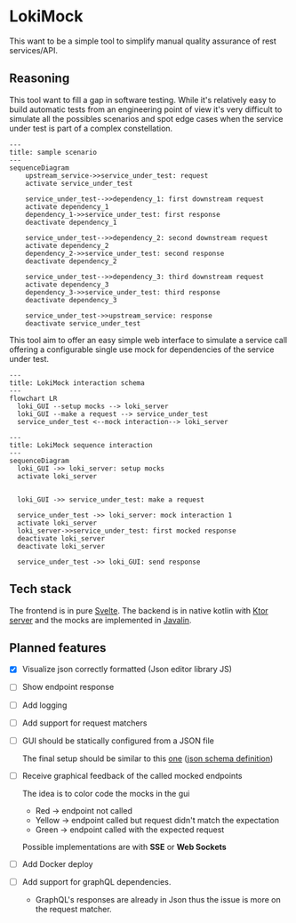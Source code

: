 # LokiMock

This want to be a simple tool to simplify manual quality assurance of rest services/API.   

## Reasoning

This tool want to fill a gap in software testing. While it's relatively easy to build automatic tests from an 
engineering point of view it's very difficult to simulate all the possibles scenarios and spot edge cases when the 
service under test is part of a complex constellation.

```mermaid
---
title: sample scenario
---
sequenceDiagram
    upstream_service->>service_under_test: request 
    activate service_under_test
    
    service_under_test-->>dependency_1: first downstream request
    activate dependency_1
    dependency_1->>service_under_test: first response
    deactivate dependency_1
    
    service_under_test-->>dependency_2: second downstream request
    activate dependency_2
    dependency_2->>service_under_test: second response
    deactivate dependency_2
    
    service_under_test-->>dependency_3: third downstream request
    activate dependency_3
    dependency_3->>service_under_test: third response
    deactivate dependency_3
    
    service_under_test->>upstream_service: response
    deactivate service_under_test
```

This tool aim to offer an easy simple web interface to simulate a service call offering a configurable single use mock 
for dependencies of the service under test.


```mermaid
---
title: LokiMock interaction schema
---
flowchart LR
  loki_GUI --setup mocks --> loki_server
  loki_GUI --make a request --> service_under_test
  service_under_test <--mock interaction--> loki_server
```

```mermaid
---
title: LokiMock sequence interaction
---
sequenceDiagram 
  loki_GUI ->> loki_server: setup mocks
  activate loki_server


  loki_GUI ->> service_under_test: make a request

  service_under_test ->> loki_server: mock interaction 1
  activate loki_server
  loki_server->>service_under_test: first mocked response
  deactivate loki_server
  deactivate loki_server
  
  service_under_test ->> loki_GUI: send response
```

## Tech stack

The frontend is in pure [Svelte](https://svelte.dev/).
The backend is in native kotlin with [Ktor server](https://ktor.io/) and the mocks are implemented in [Javalin](https://javalin.io/). 

## Planned features 

- [x] Visualize json correctly formatted (Json editor library JS)
- [ ] Show endpoint response
- [ ] Add logging
- [ ] Add support for request matchers
- [ ] GUI should be statically configured from a JSON file

  The final setup should be similar to this [one](./documentation/sampleConfiguration.json)
  ([json schema definition](./documentation/configurationSchema.json))
- [ ] Receive graphical feedback of the called mocked endpoints

  The idea is to color code the mocks in the gui
    - Red -> endpoint not called
    - Yellow -> endpoint called but request didn't match the expectation
    - Green -> endpoint called with the expected request

  Possible implementations are with **SSE** or **Web Sockets**
- [ ] Add Docker deploy
- [ ] Add support for graphQL dependencies.
  - GraphQL's responses are already in Json thus the issue is more on the request matcher.  

    
